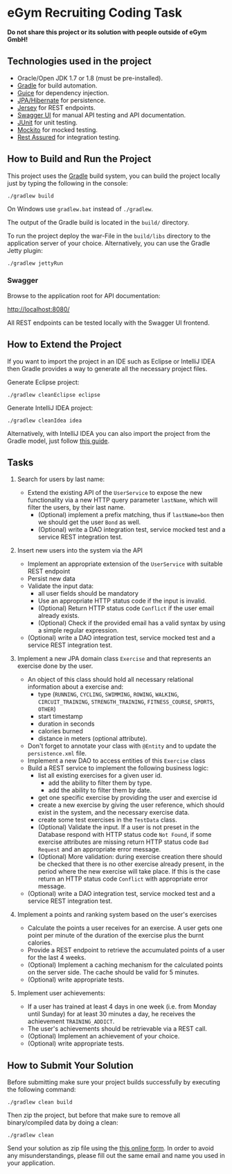 # eGym Recruiting Coding Task

**Do not share this project or its solution with people outside of eGym GmbH!**

## Technologies used in the project

* Oracle/Open JDK 1.7 or 1.8 (must be pre-installed).
* [Gradle](http://gradle.org/) for build automation.
* [Guice](https://github.com/google/guice) for dependency injection.
* [JPA/Hibernate](http://hibernate.org/orm/) for persistence.
* [Jersey](https://jersey.java.net/) for REST endpoints.
* [Swagger UI](https://github.com/swagger-api/swagger-ui) for manual API testing and API documentation.
* [JUnit](http://junit.org/junit4/) for unit testing.
* [Mockito](http://mockito.org/) for mocked testing.
* [Rest Assured](https://github.com/rest-assured/rest-assured) for integration testing.

## How to Build and Run the Project

This project uses the [Gradle](https://gradle.org) build system, you can build the project locally just by typing the
following in the console:

```
./gradlew build
```

On Windows use `gradlew.bat` instead of `./gradlew`.

The output of the Gradle build is located in the  `build/` directory.

To run the project deploy the war-File in the `build/libs` directory to the application server of your choice.
Alternatively, you can use the Gradle Jetty plugin:

```
./gradlew jettyRun
```

### Swagger

Browse to the application root for API documentation:

[http://localhost:8080/](http://localhost:8080)

All REST endpoints can be tested locally with the Swagger UI frontend.

## How to Extend the Project

If you want to import the project in an IDE such as Eclipse or IntelliJ IDEA then Gradle provides a way to generate all
the necessary project files.

Generate Eclipse project:
```
./gradlew cleanEclipse eclipse
```

Generate IntelliJ IDEA project:
```
./gradlew cleanIdea idea
```

Alternatively, with IntelliJ IDEA you can also import the project from the Gradle model,
just follow [this guide](https://www.jetbrains.com/help/idea/2016.1/importing-project-from-gradle-model.html).

## Tasks

1. Search for users by last name:
    * Extend the existing API of the `UserService` to expose the new functionality via a new HTTP query parameter
      `lastName`, which will filter the users, by their last name.
        * (Optional) implement a prefix matching, thus if `lastName=bon` then we should get the user `Bond` as well.
        * (Optional) write a DAO integration test, service mocked test and a service REST integration test.

2. Insert new users into the system via the API
    * Implement an appropriate extension of the `UserService` with suitable REST endpoint
    * Persist new data
    * Validate the input data:
        * all user fields should be mandatory
        * Use an appropriate HTTP status code if the input is invalid.
        * (Optional) Return HTTP status code `Conflict` if the user email already exists.
        * (Optional) Check if the provided email has a valid syntax by using a simple regular expression.
    * (Optional) write a DAO integration test, service mocked test and a service REST integration test.

3. Implement a new JPA domain class `Exercise` and that represents an exercise done by the user.
    * An object of this class should hold all necessary relational information about a exercise and:
        * type (`RUNNING`, `CYCLING`, `SWIMMING`, `ROWING`, `WALKING`, `CIRCUIT_TRAINING`, `STRENGTH_TRAINING`,
          `FITNESS_COURSE`, `SPORTS`, `OTHER`)
        * start timestamp
        * duration in seconds
        * calories burned
        * distance in meters (optional attribute).
    * Don't forget to annotate your class with `@Entity` and to update the `persistence.xml` file.
    * Implement a new DAO to access entities of this `Exercise` class
    * Build a REST service to implement the following business logic:
        * list all existing exercises for a given user id.
            * add the ability to filter them by type.
            * add the ability to filter them by date.
        * get one specific exercise by providing the user and exercise id
        * create a new exercise by giving the user reference, which should exist in the system, and the necessary
          exercise data.
        * create some test exercises in the `TestData` class.
        * (Optional) Validate the input. If a user is not preset in the Database respond with HTTP status code
          `Not Found`, if some exercise attributes are missing return HTTP status code `Bad Request` and an appropriate
          error message.
        * (Optional) More validation:
          during exercise creation there should be checked that there is no other exercise already present,
          in the period where the new exercise will take place. If this is the case return an HTTP
          status code `Conflict` with appropriate error message.
    * (Optional) write a DAO integration test, service mocked test and a service REST integration test.

4. Implement a points and ranking system based on the user's exercises
    * Calculate the points a user receives for an exercise.
      A user gets one point per minute of the duration of the exercise plus the burnt calories.
    * Provide a REST endpoint to retrieve the accumulated points of a user for the last 4 weeks.
    * (Optional) Implement a caching mechanism for the calculated points on the server side.
      The cache should be valid for 5 minutes.
    * (Optional) write appropriate tests.

5. Implement user achievements:
    * If a user has trained at least 4 days in one week (i.e. from Monday until Sunday)
      for at least 30 minutes a day, he receives the achievement `TRAINING_ADDICT`.
    * The user's achievements should be retrievable via a REST call.
    * (Optional) Implement an achievement of your choice.
    * (Optional) write appropriate tests.

## How to Submit Your Solution

Before submitting make sure your project builds successfully by executing the following command:
```
./gradlew clean build
```

Then zip the project, but before that make sure to remove all binary/compiled data by doing a clean:
```
./gradlew clean
```

Send your solution as zip file using the [this online form](https://script.google.com/a/macros/egym.de/s/AKfycbwVMmgwNOQ_iq1Vk3z-FyJU_eQdx8QvzVUx9wbaFEXFNxi0uYnc/exec).
In order to avoid any misunderstandings, please fill out the same email and name you used in your application.

